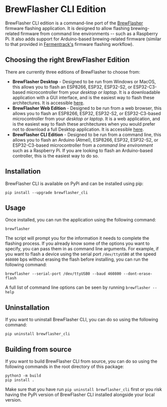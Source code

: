 # BrewFlasher CLI Edition

BrewFlasher CLI edition is a command-line port of the [BrewFlasher](https://www.brewflasher.com) firmware flashing 
application. It is designed to allow flashing brewing-related firmware from command line environments -- such as a
Raspberry Pi. It also adds support for Arduino-based brewing-related firmware (similar to that provided 
in [Fermentrack's](http://www.fermentrack.com/) firmware flashing workflow).

## Choosing the right BrewFlasher Edition

There are currently three editions of BrewFlasher to choose from:

- **BrewFlasher Desktop** - Designed to be run from Windows or MacOS, this allows you to flash an ESP8266, ESP32, ESP32-S2, or ESP32-C3-based microcontroller from your _desktop or laptop_. It is a downloadable application with a GUI interface, and is the easiest way to flash these architectures. It is accessible [here](https://www.brewflasher.com).
- **BrewFlasher Web Edition** - Designed to be run from a web browser, this allows you to flash an ESP8266, ESP32, ESP32-S2, or ESP32-C3-based microcontroller from your _desktop or laptop_. It is a web application, and is the easiest way to flash these architectures when you would prefer not to download a full Desktop application. It is accessible [here](https://web.brewflasher.com).
- **BrewFlasher CLI Edition** - Designed to be run from a command line, this allows you to flash an Arduino (Atmel), ESP8266, ESP32, ESP32-S2, or ESP32-C3-based microcontroller from a _command line environment_ such as a Raspberry Pi. If you are looking to flash an Arduino-based controller, this is the easiest way to do so.


## Installation

BrewFlasher CLI is available on PyPi and can be installed using pip:

    pip install --upgrade brewflasher_cli


## Usage

Once installed, you can run the application using the following command:

    brewflasher

The script will prompt you for the information it needs to complete the flashing process. If you already know some of
the options you want to specify, you can pass them in as command line arguments. For example, if you want to flash a
device using the serial port `/dev/ttyUSB0` at the speed `460800` bps without erasing the flash before installing, you 
can run the following command:

    brewflasher --serial-port /dev/ttyUSB0 --baud 460800 --dont-erase-flash

A full list of command line options can be seen by running `brewflasher --help`


## Uninstallation

If you want to uninstall BrewFlasher CLI, you can do so using the following command:

    pip uninstall brewflasher_cli

## Building from source

If you want to build BrewFlasher CLI from source, you can do so using the following commands in the root directory of
this package:

    python3 -m build
    pip install .

Make sure that you have run `pip uninstall brewflasher_cli` first or you risk having the PyPi version of BrewFlasher CLI
installed alongside your local version.
